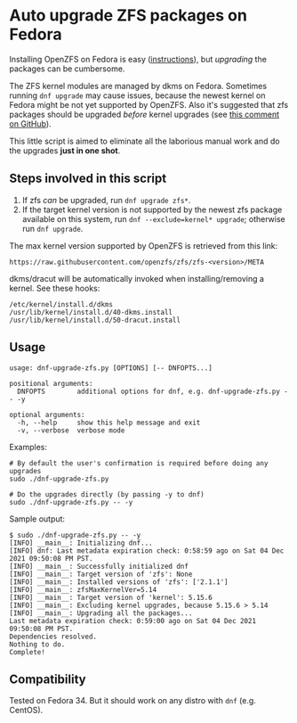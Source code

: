 # Auto upgrade ZFS packages on Fedora

Installing OpenZFS on Fedora is easy ([instructions](
https://openzfs.github.io/openzfs-docs/Getting%20Started/Fedora/index.html)),
but *upgrading* the packages can be cumbersome.

The ZFS kernel modules are managed by dkms on Fedora. Sometimes running `dnf
upgrade` may cause issues, because the newest kernel on Fedora might be not
yet supported by OpenZFS. Also it's suggested that zfs packages should be
upgraded *before* kernel upgrades (see [this comment on GitHub](
https://github.com/openzfs/zfs/issues/9891#issuecomment-761979624)).

This little script is aimed to eliminate all the laborious manual work and do
the upgrades **just in one shot**.

## Steps involved in this script

1. If zfs *can* be upgraded, run `dnf upgrade zfs*`.
2. If the target kernel version is not supported by the newest zfs package
   available on this system, run `dnf --exclude=kernel* upgrade`; otherwise
   run `dnf upgrade`.

The max kernel version supported by OpenZFS is retrieved from this link:

```
https://raw.githubusercontent.com/openzfs/zfs/zfs-<version>/META
```

dkms/dracut will be automatically invoked when installing/removing a kernel.
See these hooks:

```
/etc/kernel/install.d/dkms
/usr/lib/kernel/install.d/40-dkms.install
/usr/lib/kernel/install.d/50-dracut.install
```

## Usage

```
usage: dnf-upgrade-zfs.py [OPTIONS] [-- DNFOPTS...]

positional arguments:
  DNFOPTS        additional options for dnf, e.g. dnf-upgrade-zfs.py -- -y

optional arguments:
  -h, --help     show this help message and exit
  -v, --verbose  verbose mode

```

Examples:

```
# By default the user's confirmation is required before doing any upgrades
sudo ./dnf-upgrade-zfs.py

# Do the upgrades directly (by passing -y to dnf)
sudo ./dnf-upgrade-zfs.py -- -y
```

Sample output:

```
$ sudo ./dnf-upgrade-zfs.py -- -y
[INFO] __main__: Initializing dnf...
[INFO] dnf: Last metadata expiration check: 0:58:59 ago on Sat 04 Dec 2021 09:50:08 PM PST.
[INFO] __main__: Successfully initialized dnf
[INFO] __main__: Target version of 'zfs': None
[INFO] __main__: Installed versions of 'zfs': ['2.1.1']
[INFO] __main__: zfsMaxKernelVer=5.14
[INFO] __main__: Target version of 'kernel': 5.15.6
[INFO] __main__: Excluding kernel upgrades, because 5.15.6 > 5.14
[INFO] __main__: Upgrading all the packages...
Last metadata expiration check: 0:59:00 ago on Sat 04 Dec 2021 09:50:08 PM PST.
Dependencies resolved.
Nothing to do.
Complete!
```

## Compatibility

Tested on Fedora 34. But it should work on any distro with `dnf` (e.g. CentOS).
